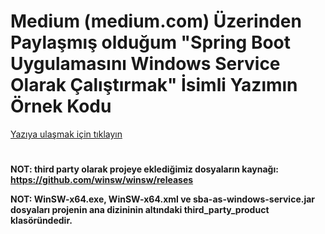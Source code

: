 # Medium (medium.com) Üzerinden Paylaşmış olduğum "Spring Boot Uygulamasını Windows Service Olarak Çalıştırmak" İsimli Yazımın Örnek Kodu

[Yazıya ulaşmak için tıklayın](https://metinalniacik.medium.com/spring-boot-uygulamas%C4%B1n%C4%B1-windows-service-olarak-%C3%A7al%C4%B1%C5%9Ft%C4%B1rmak-ecdf30c74c04)

#

**NOT: third party olarak projeye eklediğimiz dosyaların kaynağı: https://github.com/winsw/winsw/releases**

**NOT: WinSW-x64.exe, WinSW-x64.xml ve sba-as-windows-service.jar dosyaları projenin ana dizininin altındaki third_party_product klasöründedir.**
